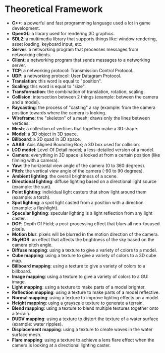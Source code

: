 # Theoretical Framework

- **C++**: a powerful and fast programming language used a lot in game development.
- **OpenGL**: a library used for rendering 3D graphics.
- **SDL2**: a multimedia library that supports things like: window rendering, asset loading, keyboard input, etc.
- **Server**: a networking program that processes messages from networking clients.
- **Client**: a networking program that sends messages to a networking server.
- **TCP**: a networking protocol: Transmission Control Protocol.
- **UDP**: a networking protocol: User Datagram Protocol.
- **Translation**: this word is equal to "position".
- **Scaling**: this word is equal to "size".
- **Transformation**: the combination of translation, rotation, scaling.
- **Collision**: intersection between 2 things (example: between the camera and a model).
- **Raycasting**: the process of "casting" a ray (example: from the camera position towards where the camera is looking.
- **Wireframe**: the "skeleton" of a mesh; draws only the lines between vertices.
- **Mesh**: a collection of vertices that together make a 3D shape.
- **Model**: a 3D object in 3D space.
- **Billboard**: a 2D quad in 3D space.
- **AABB**: Axis Aligned Bounding Box; a 3D box used for collision.
- **LOD model**: Level Of Detail model; a less-detailed version of a model.
- **Camera**: everything in 3D space is looked at from a certain position (like filming with a camera).
- **Yaw**: the horizontal view angle of the camera (0 to 360 degrees).
- **Pitch**: the vertical view angle of the camera (-90 to 90 degrees).
- **Ambient lighting**: the overall brightness of a scene.
- **Directional lighting**: diffuse lighting based on a directional light source (example: the sun).
- **Point lighting**: individual light casters that show light around them (example: a torch).
- **Spot lighting**: a spot light casted from a position with a direction (example: a flashlight).
- **Specular lighting**: specular lighting is a light reflection from any light caster.
- **DOF**: Depth Of Field; a post-processing effect that blurs all non-focused pixels.
- **Motion blur**: pixels will be blurred in the motion direction of the camera.
- **SkyHDR**: an effect that affects the brightness of the sky based on the camera pitch angle.
- **Diffuse mapping**: using a texture to give a variety of colors to a model.
- **Cube mapping**: using a texture to give a variety of colors to a 3D cube map.
- **Billboard mapping**: using a texture to give a variety of colors to a billboard.
- **Image mapping**: using a texture to give a variety of colors to a GUI image.
- **Light mapping**: using a texture to make parts of a model brighter.
- **Reflection mapping**: using a texture to make parts of a model reflective.
- **Normal mapping**: using a texture to improve lighting effects on a model.
- **Height mapping**: using a grayscale texture to generate a terrain.
- **Blend mapping**: using a texture to blend multiple textures together onto a terrain.
- **DUDV mapping**: using a texture to distort the texture of a water surface (example: water ripples).
- **Displacement mapping**: using a texture to create waves in the water surface mesh.
- **Flare mapping**: using a texture to achieve a lens flare effect when the camera is looking at a directional lighting caster.
